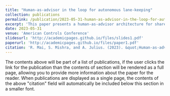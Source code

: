 ```yaml
---
title: "Human-as-advisor in the loop for autonomous lane-keeping"
collection: publications
permalink: /publication/2023-05-31-human-as-advisor-in-the-loop-for-autonomous-lane-keeping
excerpt: 'This paper presents a human-as-advisor architecture for shared human-machine autonomy in dynamic systems. In the human-as-advisor architecture, the human provides suggested control actions to the autonomous system; the system uses a model of the human controller to ascertain the system’s state as perceived by the human. The system combines this information with additional sensor measurements, yielding an improved state estimate. We apply this architecture to the problem of lane-centering an autonomous vehicle in the presence of conflicting lane markings that render the true lane center uncertain. '
date: 2023-05-31
venue: 'American Controls Conference'
slidesurl: 'http://academicpages.github.io/files/slides1.pdf'
paperurl: 'http://academicpages.github.io/files/paper1.pdf'
citation: 'R. Mai, S. Mishra, and A. Julius. (2023). &quot;Human-as-advisor in the loop for autonomous lane-keeping.&quot; <i>2023 American Control Conference (ACC)</i>. IEEE, May 31, 2023. doi: 10.23919/acc55779.2023.10156374.'
---
```


The contents above will be part of a list of publications, if the user clicks the link for the publication than the contents of section will be rendered as a full page, allowing you to provide more information about the paper for the reader. When publications are displayed as a single page, the contents of the above "citation" field will automatically be included below this section in a smaller font.
